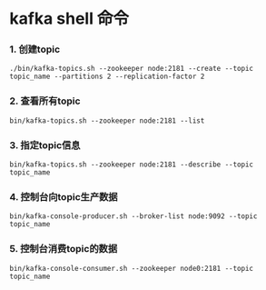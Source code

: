 # kafka shell 命令
### 1. 创建topic
    ./bin/kafka-topics.sh --zookeeper node:2181 --create --topic topic_name --partitions 2 --replication-factor 2
### 2. 查看所有topic
    bin/kafka-topics.sh --zookeeper node:2181 --list
### 3. 指定topic信息
    bin/kafka-topics.sh --zookeeper node:2181 --describe --topic topic_name
### 4. 控制台向topic生产数据
    bin/kafka-console-producer.sh --broker-list node:9092 --topic topic_name
### 5. 控制台消费topic的数据
    bin/kafka-console-consumer.sh --zookeeper node0:2181 --topic topic_name
    